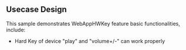 ## Usecase Design

This sample demonstrates WebAppHWKey feature basic functionalities, include:

* Hard Key of device "play" and "volume+/-" can work properly

